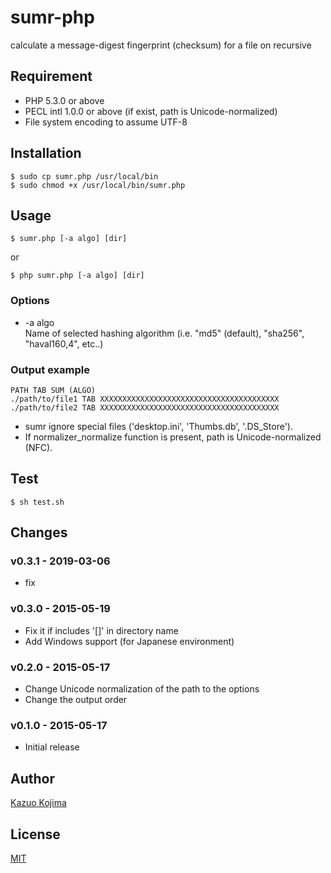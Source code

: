 # sumr-php
calculate a message-digest fingerprint (checksum) for a file on recursive

## Requirement

* PHP 5.3.0 or above
* PECL intl 1.0.0 or above (if exist, path is Unicode-normalized)
* File system encoding to assume UTF-8

## Installation

```
$ sudo cp sumr.php /usr/local/bin
$ sudo chmod +x /usr/local/bin/sumr.php
```

## Usage

```
$ sumr.php [-a algo] [dir]
```

or

```
$ php sumr.php [-a algo] [dir]
```

### Options

* -a algo<br>
Name of selected hashing algorithm (i.e. "md5" (default), "sha256", "haval160,4", etc..)

### Output example

```
PATH TAB SUM (ALGO)
./path/to/file1 TAB XXXXXXXXXXXXXXXXXXXXXXXXXXXXXXXXXXXXXXXX
./path/to/file2 TAB XXXXXXXXXXXXXXXXXXXXXXXXXXXXXXXXXXXXXXXX
```

* sumr ignore special files ('desktop.ini', 'Thumbs.db', '.DS_Store').
* If normalizer_normalize function is present, path is Unicode-normalized (NFC).

## Test

```
$ sh test.sh
```

## Changes


### v0.3.1 - 2019-03-06

* fix

### v0.3.0 - 2015-05-19

* Fix it if includes '[]' in directory name
* Add Windows support (for Japanese environment)

### v0.2.0 - 2015-05-17

* Change Unicode normalization of the path to the options
* Change the output order

### v0.1.0 - 2015-05-17

* Initial release

## Author

[Kazuo Kojima](https://github.com/kzokojima)

## License

[MIT](LICENSE)
